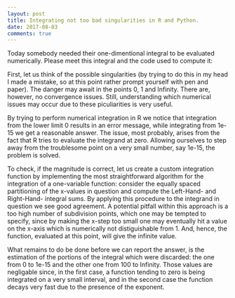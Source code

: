 ```yaml
---
layout: post
title: Integrating not too bad singularities in R and Python.
date: 2017-08-03
comments: true
---
```


Today somebody needed their one-dimentional integral to be evaluated numerically. Please meet this integral and the code used to compute it:
<script src="https://gist.github.com/elizavetasemenova/0b9dd4e1cd63bdd0169f29e99a7934ac.js"></script>

First, let us think of the possible singularities (by trying to do this in my head I made a mistake, so at this point rather prompt
yourself with pen and paper). The danger may await in the points 0, 1 and Infinity. There are, however, no convergence issues. Still, 
understanding which numerical issues may occur due to these piculiarities is very useful.

By trying to perform numerical integration in R we notice that integration from the lower limit 0 results in an error message, while 
integrating from 1e-15 we get a reasonable answer. The issue, most probably, arises from the fact that R tries to evaluate the integrand at 
zero. Allowing ourselves to step away from the troublesome point on a very small number, say 1e-15, the problem is solved. 

To check, if the magnitude is correct, let us create a custom integration function by implementing the most straightforward algorithm for the
integration of a one-variable function: consider the equally spaced partitioning of the x-values in question and compute the Left-Hand- and
Right-Hand- integral sums. By applying this procedure to the integrand in question we see good agreement. A potential pitfall within this 
approach is a too high number of subdivision points, which one may be tempted to specify, since by making the x-step too small one may
eventually hit a value on the x-axis which is numerically not distiguishable from 1. And, hence, the function, evaluated at this point, will
give the infinite value.

What remains to do be done before we can report the answer, is the estimation of the portions of the integral which were discarded: the one 
from 0 to 1e-15 and the other one from 100 to Infinity. Those values are negligable since, in the first case, a function tending to zero is 
being integrated on a very small interval, and in the second case the function decays very fast due to the presence of the exponent.
